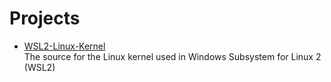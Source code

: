# Projects

- [WSL2-Linux-Kernel](https://github.com/microsoft/WSL2-Linux-Kernel/tree/master)
  <br/>The source for the Linux kernel used in Windows Subsystem for Linux 2 (WSL2)